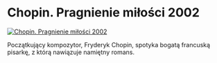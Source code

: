 Chopin. Pragnienie miłości 2002 
=============
[![Chopin. Pragnienie miłości 2002 ](http://vidos.pl/images/player.gif)](http://vidos.pl/chopin-pragnienie-milosci-2002)

 Początkujący kompozytor, Fryderyk Chopin, spotyka bogatą francuską pisarkę, z którą nawiązuje namiętny romans.
